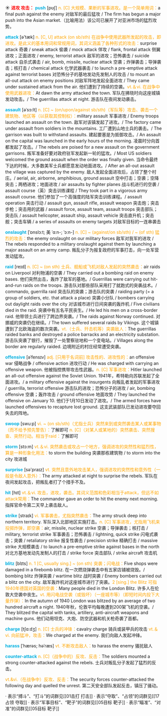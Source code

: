 ☀ <font color="red">**进攻 攻击：**</font>
<font color="sky blue">**push**</font> [pʊʃ] 
<font color="orange">n. [C] 大规模、果断的军事进攻。是一个简单用词：</font>a final push against the enemy 对敌军的最后猛攻 / The firm has begun a major push into the Asian market.（比喻用法）该公司已展开了对亚洲市场的猛烈攻势。

<font color="sky blue">**attack**</font> [ə'tæk] 
<font color="orange">n. [C, U] attack (on sb/sth) 在战争中使用武器所发起的攻击，即进攻。是此义的基本用词和常规用词，其词义涵盖了各种形式的攻击：</font>surprise attack 奇袭 / sneak attack 偷袭 / mock attack 佯攻 / flank, frontal attack 侧翼进攻；正面进攻 / enemy, terrorist attack 敌军的进攻；恐怖袭击 / suicide attack 自杀式袭击 / air, bomb, missile, nuclear attack 空袭；炸弹袭击；导弹袭击；核打击 / chemical attack 化学武器袭击 / to launch a pre-emptive attack against terrorist bases 对恐怖分子的基地发动先发制人的攻击 / to mount an all-out attack on enemy positions 对敌军阵地发起全面进攻 / They came under sustained attack from the air. 他们遭到了持续的空袭。<font color="orange">vt.＆vi. 在战争中使用武器进攻：</font>At dawn the army attacked the town. 军队在拂晓时向这座城镇发动攻击。/ The guerrillas attack at night. 游击队在夜间发动袭击。
           
<font color="sky blue">**assault**</font> [əˈsɔ:lt]
<font color="orange">n. [C] ~ (on/upon/against sb/sth)（军队等）攻击、袭击一个建筑物、地区等（以获取其控制权）：</font>military assault 军事进攻 / Enemy troops launched an assault on the town. 敌军对该镇发起了进攻。/ The factory came under assault from soldiers in the mountains. 工厂遭到山地士兵的袭击。/ The garrison was built to withstand assaults. 建起要塞是为抵御攻击。/ An assault on the capital was launched in the early hours of the morning. 凌晨时分向首都发起了攻击。/ The rebels are poised for a new assault on the government garrisons. 叛军准备好要对政府驻军发起新一轮的猛攻。/ Most US soldiers welcomed the ground assault when the order was finally given. 当命令最终下达的时候，大多数美军士兵都愿意发动地面进攻。/ After an all-out assault the village was captured by the enemy. 敌人发起全面进攻后，占领了整个村庄。/ aerial, air, airborne, amphibious, ground assault 空中打击；空袭；空降突击；两栖进攻；地面进攻 / air assaults by fighter planes 战斗机进行的空袭 / assault course（英）突击训练课程 / They took part in a vigorous army assault course. 他们参加了一个高强度的陆军突击训练课程。/ assault operation 突击行动 / assault gun, assault rifle, assault weapon 突击炮；突击步枪；突击用的武器 / assault force, assault team, assault troops 突击部队；突击队 / assault helicopter, assault ship, assault vehicle 突击直升机；突击舰；突击车辆 / a series of assaults on enemy targets 对敌军目标的一连串袭击
            
<font color="sky blue">**onslaught**</font> [ˈɒnslɔ:t; 美 ˈɑ:n-; ˈɔ:n-]
<font color="orange">n. [C] ~ (against/on sb/sth) / ~ (of sth) 猛烈的攻击：</font>the enemy onslaught on our military forces 敌军对我军的进攻 / The rebels responded to a military onslaught against them by launching a major assault on an army camp. 叛乱分子为报复政府的军事打击，向一处军营发动猛攻。
            
<font color="sky blue">**raid**</font> [reɪd]
<font color="orange">n. [C] ~ (on sth) 士兵、舰船或飞机对敌人发起的突然袭击：</font>air raids on Liverpool 对利物浦的空袭 / They carried out a bombing raid on enemy bases. 他们突然出击，轰炸了敌军的基地。/ Guerrillas were carrying out hit-and-run raids on the troops. 游击队对那些部队采用打了就跑式的突袭战术。/ commando, guerrilla raid 突击队的突袭；游击队的突袭 / raiding party (= a group of soldiers, etc. that attack a place) 突袭小分队 / bombers carrying out daylight raids over the city 对该城市进行日间突袭的轰炸机 / Five civilians died in the raid. 突袭中有五名平民丧生。/ He led his men on a cross-border raid. 他带领士兵进行了跨边界突袭。/ The raids against Norway continued. 对挪威的突袭仍在继续。/ The town suffered several raids by Vikings. 这个城镇遭到了北欧海盗的数次突袭。<font color="orange">vt.（士兵、歼击机等）突袭敌人：</font>The guerrillas raided banks and destroyed a police barracks and an electricity substation. 游击队突袭了银行，摧毁了一处警察驻地和一个变电站。/ Villages along the border are regularly raided. 边境附近的村庄经常遭受突袭。
                      
<font color="sky blue">**offensive**</font> [əˈfensɪv]
<font color="orange">adj. [只用于名词前] 攻击性的、进攻性的：</font>an offensive war 侵略战争 / offensive action 进攻行动 / He was charged with carrying an offensive weapon. 他被指控携带攻击性武器。<font color="orange">n. [C] 军事进攻：</font>Hitler launched an all-out offensive against the Soviet Union. 1941年，希特勒向苏联发起了全面进攻。/ a military offensive against the insurgents 向叛乱者发起的军事进攻 / guerrilla, terrorist offensive 游击队的进攻；恐怖分子的进攻 / air, bombing offensive 空袭；轰炸攻击 / ground offensive 地面攻势 / They launched the offensive on January 10. 他们于1月10日发动了进攻。/ The armed forces have launched offensives to recapture lost ground. 这支武装部队已发动进攻要夺回失去的阵地。

<font color="sky blue">**swoop**</font> [swu:p]
<font color="orange">vi. ~ (on sb/sth)（尤指士兵）突然来到或突然袭击某人或某事物（而不给予预先警告）：</font>了解即可 <font color="orange">n. [C]（对某人或某地的）突然袭击、突然搜查、突然行动。相当于raid：</font>了解即可

<font color="sky blue">**storm**</font> [stɔ:m] 
<font color="orange">vt.＆vi. 突然袭击或攻占一个地方，强调进攻的突然性和猛烈性，算是一种形象化用法：</font>to storm the building 突袭那栋建筑物 / to storm into the city 攻进城

<font color="sky blue">**surprise**</font> [sə'praɪz] 
<font color="orange">vt. 突然且意外地攻击某人，强调进攻的突然性和意外性（一般是令敌人意外）：</font>The army attacked at night to surprise the rebels. 军队在夜间发起攻击，把叛乱者打了个措手不及。

<font color="sky blue">**hit**</font> [hɪt] 
<font color="orange">vt.＆vi. 攻击，进攻，袭击。其词义范围和色彩相当于attack，但远不如attack常用：</font>The commander gave an order to hit the enemy next morning. 指挥官命令第二天早上袭击敌人。

<font color="sky blue">**strike**</font> [straɪk] 
<font color="orange">vi. 军事袭击，尤指突然袭击：</font>The army struck deep into northern territory. 军队深入北部地区实施打击。<font color="orange">n. [C] 军事进攻，尤指用飞机来投掷炸弹，即空袭：</font>air, missile, nuclear strike 空袭；导弹袭击；核打击 / military, terrorist strike 军事袭击；恐怖袭击 / lightning, quick strike 闪电式袭击；突袭 / retaliatory strike 报复性袭击 / precision strike 精确打击 / massive strike 大规模袭击 / to launch a pre-emptive strike against bases in the north 对北方基地发动先发制人的打击 / strike force 突击部队 / strike aircraft 攻击机
           
<font color="sky blue">**blitz**</font> [blɪts]
<font color="orange">n. 1 [C, usually sing.] ~ (on sth) 突袭；闪电战：</font>Five shops were damaged in a firebomb blitz. 在一次燃烧弹袭击中有五家店铺被烧毁。/ bombing blitz 炸弹突袭 / wartime blitz 战时突袭 / Enemy bombers carried out a blitz on the city. 敌军轰炸机对这座城市进行了突袭。<font color="orange">2 [sing.] the Blitz 可指1940年德国对英国的空袭：</font>Many people died in the London Blitz. 许多人在伦敦大空袭中丧生。<font color="orange">vt. 用闪电战空袭（或毁坏）（一座城市等）（即短时间内投下大量炸弹）：</font>In the autumn of 1940 London was blitzed by an average of two hundred aircraft a night. 1940年秋，伦敦平均每晚遭到200架飞机的空袭。/ They blitzed the capital with tanks, artillery, anti-aircraft weapons and machine guns. 他们动用坦克、大炮、防空武器和机关枪奇袭了首都。

<font color="sky blue">**charge**</font> [tʃɑːdӡ] 
<font color="orange">n. [C] 士兵的冲锋：</font>cavalry charge 骑兵或装甲兵的攻击 <font color="orange">vt.＆vi. 向前猛冲，攻击：</font>We charged at the enemy. 我们向敌人发起冲锋。

<font color="sky blue">**harass**</font> [ˈhærəs; həˈræs]
<font color="orange">vt. 不断攻击敌人：</font>to harass the enemy 骚扰敌人 
           
<font color="sky blue">**counter-attack**</font>
<font color="orange">n. [C]（战争中的）反攻、反击：</font>The soldiers mounted a strong counter-attacked against the rebels. 士兵对叛乱分子发起了猛烈的反击。

<font color="orange">vt.&vi.（在战争中）反攻、反击：</font>The security forces counter-attacked the following day and quelled the unrest. 第二天安全部队发起反击，镇压了骚动。

· 表示“搏斗”、“打斗”的词群见[[01击打 打击]]
· 表示“夺取”、“占领”的词群见[[17占领 夺取]]
· 表示“军事目标”、“靶子”的词群见[[05目标 靶子]]
· 表示“瞄准”、“对准”的词群见[[05目标 靶子]]

